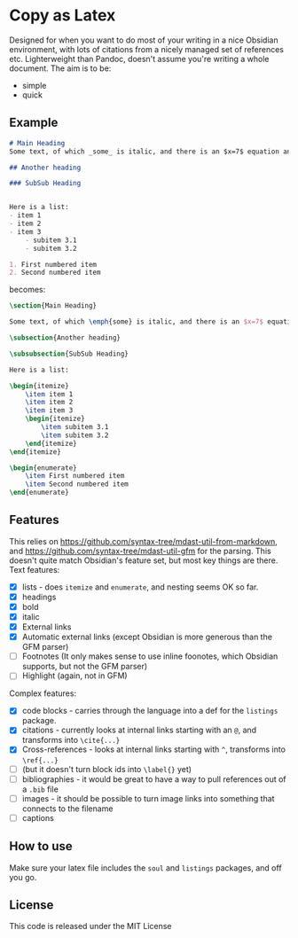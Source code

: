 # Copy as Latex

Designed for when you want to do most of your writing in a nice Obsidian environment, with lots of citations from a nicely managed set of references etc. Lighterweight than Pandoc, doesn't assume you're writing a whole document. The aim is to be:
- simple
- quick

## Example
```markdown
# Main Heading
Some text, of which _some_ is italic, and there is an $x=7$ equation and a [[@author2021Paper]] citation and a [https://link.com](https://link.com).

## Another heading

### SubSub Heading


Here is a list:
- item 1
- item 2
- item 3
	- subitem 3.1
	- subitem 3.2

1. First numbered item
2. Second numbered item
```
becomes:
```latex
\section{Main Heading}

Some text, of which \emph{some} is italic, and there is an $x=7$ equation and a \cite{author2021Paper} citation and a \url{https://link.com}.

\subsection{Another heading}

\subsubsection{SubSub Heading}

Here is a list:

\begin{itemize}
	\item item 1
	\item item 2
	\item item 3
	\begin{itemize}
		\item subitem 3.1
		\item subitem 3.2
	\end{itemize}
\end{itemize}

\begin{enumerate}
	\item First numbered item
	\item Second numbered item
\end{enumerate}
```

## Features
This relies on https://github.com/syntax-tree/mdast-util-from-markdown, and https://github.com/syntax-tree/mdast-util-gfm for the parsing. This doesn't quite match Obsidian's feature set, but most key things are there.
Text features:
- [X] lists - does `itemize` and `enumerate`, and nesting seems OK so far.
- [X] headings
- [X] bold
- [X] italic
- [X] External links
- [X] Automatic external links (except Obsidian is more generous than the GFM parser)
- [ ] Footnotes (It only makes sense to use inline foonotes, which Obsidian supports, but not the GFM parser)
- [ ] Highlight (again, not in GFM)

Complex features:
- [X] code blocks - carries through the language into a def for the `listings` package.
- [X] citations - currently looks at internal links starting with an `@`, and transforms into `\cite{...}`
- [X] Cross-references - looks at internal links starting with `^`, transforms into `\ref{...}`
- [ ] (but it doesn't turn block ids into `\label{}` yet)
- [ ] bibliographies - it would be great to have a way to pull references out of a `.bib` file
- [ ] images - it should be possible to turn image links into something that connects to the filename
- [ ] captions

## How to use
Make sure your latex file includes the `soul` and `listings` packages, and off you go.

## License

This code is released under the MIT License